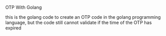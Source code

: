 OTP With Golang 

this is the golang code to create an OTP code in the golang programming language, but the code still cannot validate if the time of the OTP has expired
